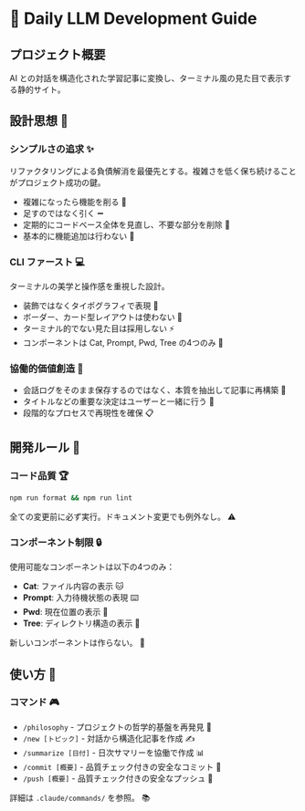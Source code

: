 # 🤖 Daily LLM Development Guide

## プロジェクト概要

AI との対話を構造化された学習記事に変換し、ターミナル風の見た目で表示する静的サイト。

## 設計思想 🎯

### シンプルさの追求 ✨

リファクタリングによる負債解消を最優先とする。複雑さを低く保ち続けることがプロジェクト成功の鍵。

- 複雑になったら機能を削る 🔪
- 足すのではなく引く ➖
- 定期的にコードベース全体を見直し、不要な部分を削除 🧹
- 基本的に機能追加は行わない 🚫

### CLI ファースト 💻

ターミナルの美学と操作感を重視した設計。

- 装飾ではなくタイポグラフィで表現 📝
- ボーダー、カード型レイアウトは使わない 🚷
- ターミナル的でない見た目は採用しない ⚡
- コンポーネントは Cat, Prompt, Pwd, Tree の4つのみ 🎲

### 協働的価値創造 🤝

- 会話ログをそのまま保存するのではなく、本質を抽出して記事に再構築 🔄
- タイトルなどの重要な決定はユーザーと一緒に行う 👥
- 段階的なプロセスで再現性を確保 📋

## 開発ルール 📏

### コード品質 🏆

```bash
npm run format && npm run lint
```

全ての変更前に必ず実行。ドキュメント変更でも例外なし。 ⚠️

### コンポーネント制限 🔒

使用可能なコンポーネントは以下の4つのみ：

- **Cat**: ファイル内容の表示 🐱
- **Prompt**: 入力待機状態の表現 ⌨️
- **Pwd**: 現在位置の表示 📍
- **Tree**: ディレクトリ構造の表示 🌳

新しいコンポーネントは作らない。 🚨

## 使い方 🚀

### コマンド 🎮

- `/philosophy` - プロジェクトの哲学的基盤を再発見 🧭
- `/new [トピック]` - 対話から構造化記事を作成 ✍️
- `/summarize [日付]` - 日次サマリーを協働で作成 📊
- `/commit [概要]` - 品質チェック付きの安全なコミット 📝
- `/push [概要]` - 品質チェック付きの安全なプッシュ 🚀

詳細は `.claude/commands/` を参照。 📚
